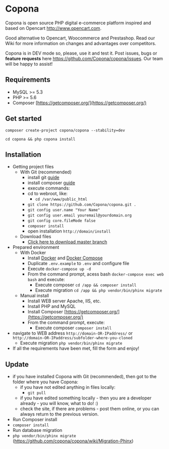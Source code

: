 # Copona

Copona is open source PHP digital e-commerce platform inspired and based on Opencart http://www.opencart.com.

Good alternative to Opencart, Woocommerce and Prestashop. Read our Wiki for more information on changes and advantages over competitors.

Copona is in DEV mode so, please, use it and test it. Post issues, bugs or **feature requests** here https://github.com/Copona/copona/issues. Our team will be happy to assist!


## Requirements
* MySQL >= 5.3
* PHP >= 5.6
* Composer [https://getcomposer.org/](https://getcomposer.org/)

## Get started
`composer create-project copona/copona --stability=dev`

`cd copona && php copona install`

## Installation
* Getting project files
    * With Git (recommended)
        * install git [guide](http://rogerdudler.github.io/git-guide)
		* install composer [guide](https://getcomposer.org/doc/01-basic-usage.md#installing-dependencies)
        * execute commands: 
		* cd to webroot, like:
		    * `cd /var/www/public_html`
        * `git clone https://github.com/Copona/copona.git .`
        * `git config user.name "Your Name"`
        * `git config user.email youremail@yourdomain.org`
        * `git config core.fileMode false`
		* `composer install`
		* open installation `http://domain/install`
    * Download files
        * [Click here to download master branch](https://github.com/copona/copona/archive/master.zip)
* Prepared environment
    * With Docker
        * Install [Docker](https://docs.docker.com/engine/installation/) and [Docker Compose](https://docs.docker.com/compose/install/)
        * Duplicate `.env.example` to `.env` and configure file
        * Execute `docker-compose up -d`
        * From the command prompt, acess bash `docker-compose exec web bash` and execute:
            * Execute composer `cd /app && composer install`
            * Execute migration `cd /app && php vendor/bin/phinx migrate`
    * Manual install
        * Install WEB server Apache, IIS, etc.
        * Install PHP and MySQL 
        * Install Composer [https://getcomposer.org/](https://getcomposer.org/)
        * From the command prompt, execute:
            * Execute composer `composer install`
* navigate to WEB address `http://domain-OR-IPaddress/` or `http://domain-OR-IPaddress/subfolder-where-you-cloned`
	* Execute migration `php vendor/bin/phinx migrate`
* If all the requirements have been met, fill the form and enjoy!

## Update
* if you have installed Copona with Git (recommended), then got to the folder where you have Copona:
  * if you have not edited anything in files locally:
    * `git pull`
  * if you have edited something locally - then you are a developer already - you will know, what to do! :)
  * check the site, if there are problems - post them online, or you can always return to the previous version.
* Run Composer install
 * `composer install`
* Run database migration
 * `php vendor/bin/phinx migrate` (https://github.com/copona/copona/wiki/Migration-Phinx)
